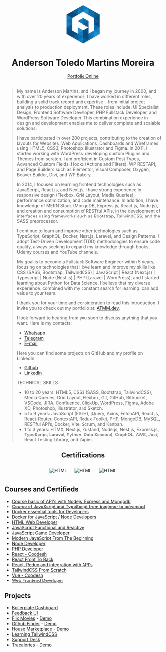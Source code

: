 <div align="center">
  <img src="./favicon.png" />
  <h1>Anderson Toledo Martins Moreira</h1>
  <a href="http://www.atmm.dev" target="_blank">Portfolio Online</a> <br /><br />
</div>

> My name is Anderson Martins, and I began my journey in 2000, and with over 20 years of experience, I have worked in different roles, building a solid track record and expertise - from initial project analysis to production deployment. These roles include: UI Specialist Design, Frontend Software Developer, PHP Fullstack Developer, and WordPress Software Developer. This combination experience in design and development enables me to deliver complete and scalable solutions.
>
> I have participated in over 200 projects, contributing to the creation of layouts for Websites, Web Applications, Dashboards and Wireframes using HTML5, CSS3, Photoshop, Illustrator and Figma. In 2011, I started working with WordPress, developing custom Plugins and Themes from scratch. I am proficient in Custom Post Types, Advanced Custom Fields, Hooks (Actions and Filters), WP RESTAPI, and Page Builders such as Elementor, Visual Composer, Oxygen, Beaver Builder, Divi, and WP Bakery.
>
> In 2014, I focused on learning frontend technologies such as JavaScript, React.js, and Next.js. I have strong experience in responsive design (Flexbox, Grid Layout, Media Queries), performance optimization, and code maintenance. In addition, I have knowledge of MERN Stack (MongoDB, Express.js, React.js, Node.js), and creation and consumption of RESTful APIs, in the development of interfaces using frameworks such as Bootstrap, TailwindCSS, and the SASS preprocessor.
> 
> I continue to learn and improve other technologies such as TypeScript, GraphQL, Docker, Nest.js, Laravel, and Design Patterns. I adopt Test-Driven Development (TDD) methodologies to ensure code quality, always seeking to expand my knowledge through books, Udemy courses and YouTube channels.
> 
> My goal is to become a Fullstack Software Engineer within 5 years, focusing on technologies that I love learn and improve my skills like CSS (SASS, Bootstrap, TailwindCSS) | JavaScript | React (Next.js) | Typescript | Node (Nest.js) | PHP (Laravel | WordPress), and I started learning about Python for Data Science. I believe that my diverse experience, combined with my constant search for learning, can add value to your team.
>
> I thank you for your time and consideration to read this introduction. I invite you to check out my portfolio at: [ATMM.dev](https://www.atmm.dev).
>
> I look forward to hearing from you soon to discuss anything that you want. Here is my contacts:
> - [Whatsapp](https://bit.ly/3RoY44X)
> - [Telegram](https://bit.ly/3GonsSn)
> - [E-mail](mailto:atmmoreira.rj@gmail.com)
>
> Here you can find some projects on GitHub and my profile on LinkedIn.
> - [Github](https://github.com/atmmdev)
> - [LinkedIn](https://www.linkedin.com/in/atmmoreira)
>
> TECHNICAL SKILLS
> - 10 to 20 years: HTML5, CSS3 (SASS, Bootstrap, TailwindCSS), Media Queries, Grid Layout, Flexbox, Git, GitHub, Bitbucket, VSCode, JIRA, Confluence, ClickUp, WordPress, Figma, Adobe XD, Photoshop, Illustrator, and Sketch.
> - 5 to 9 years: JavaScript (ES6+), jQuery, Axios, FetchAPI, React.js, React-Router, ContextAPI, Redux-Toolkit, PHP, MongoDB, MySQL, RESTful API’s, Docker, Vite, Scrum, and Kanban.
> - 1 to 3 years: HTMX, Next.js, Zustand, Node.js, Nest.js, Express.js, TypeScript, Laravel, Python (Data Science), GraphQL, AWS, Jest, React Testing Library, and Zapier.

<div align="center">

  ## Certifications
  <img 
    alt="HTML"
    title="HTML" 
    width="100px" 
    style="padding: 10px;" 
    src="https://atmm.dev/badges/apollo-graphql.png" 
  />
  <img 
    alt="HTML"
    title="HTML" 
    width="100px" 
    style="padding: 10px;" 
    src="https://atmm.dev/badges/git-foundations.png" 
  />
 <img 
    alt="HTML"
    title="HTML" 
    width="100px" 
    style="padding: 10px;" 
    src="https://atmm.dev/badges/salesforce-associate.png" 
  />  
</div>

## Courses and Certifieds

- [Course basic of API's with Nodejs, Express and Mongodb](https://www.udemy.com/certificate/UC-EON3JIQT/) 
- [Course of JavaScript and TypeScript from beginner to advanced](https://www.udemy.com/certificate/UC-ba24181c-a2d4-4892-9124-4b49637f3775/) 
- [Docker essential tools for Developers](https://www.udemy.com/certificate/UC-9661b31c-56a7-496a-9c5a-2289a4e17576/) 
- [Docker for JavaScript / Node Developers](https://www.udemy.com/certificate/UC-628ee546-cc6f-4443-b291-8a2f777d6af6/) 
- [HTML Web Developer](https://atmm.dev/docs/html-developer.pdf) 
- [JavaScript Functional and Reactive](https://www.udemy.com/certificate/UC-4beb7d9a-5389-45ff-b911-f638d20a75db/) 
- [JavaScript Game Developer](https://atmm.dev/docs/javascript-game-developer.pdf) 
- [Modern JavaScript From The Beginning](https://www.udemy.com/certificate/UC-4c0650e7-f996-4d07-ba96-e6ec355642cd/) 
- [Node Developer](https://atmm.dev/docs/node-web-developer.pdf) 
- [PHP Developer](https://atmm.dev/docs/php-developer.pdf) 
- [React - Coodesh](https://coodesh.com/share/certificate/7ef3a9d0-82a7-11ec-9234-23b4e40be368) 
- [React Front To Back](https://www.udemy.com/certificate/UC-e4780fd6-45e3-48de-93b9-b1b868660b2f/) 
- [React, Redux and integration with API's](https://www.udemy.com/certificate/UC-3MXLRRTP/) 
- [TailwindCSS From Scratch](https://www.udemy.com/certificate/UC-f3e62f5b-62c2-46f9-acdd-0e47fd58172c/) 
- [Vue - Coodesh](https://coodesh.com/share/certificate/a8c57770-171c-11ed-9234-239218c1c36a) 
- [Web Frontend Developer](https://atmm.dev/docs/frontend-developer.pdf) 

## Projects

- [Boilerplate Dashboard](https://github.com/atmmdev/boilerplate.html.dashboard)
- [Feedback UI](https://github.com/atmmoreira/project.feedback.ui.react)
- [Flix Movies](https://github.com/atmmdev/flixx.movies.javascript) - [Demo](https://flixx-movies-javascript.vercel.app/)
- [Github Finder](https://github.com/atmmdev/github.finder.react) - [Demo](https://github-finder-react-zeta.vercel.app/)
- [House Marketplace](https://github.com/atmmdev/house.marketplace.react) - [Demo](https://house-marketplace-react-eight.vercel.app/)
- [Learning TailwindCSS](https://github.com/atmmdev/learning.tailwindcss)
- [Support Desk](https://github.com/atmmoreira/project.mern.support.desk)
- [Tracalories](https://github.com/atmmdev/tracalories.javascript) - [Demo](https://tracalories-javascript.vercel.app/)